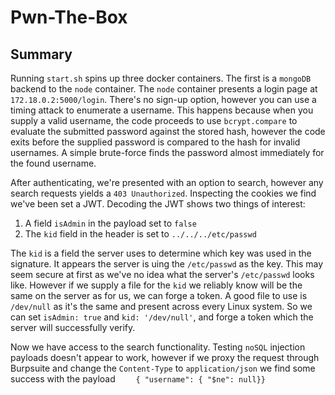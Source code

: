 # Pwn-The-Box

## Summary

Running `start.sh` spins up three docker containers. The first is a `mongoDB` backend to the `node` container. The `node` container presents a login page at `172.18.0.2:5000/login`. There's no sign-up option, however you can use a timing attack to enumerate a username. This happens because when you supply a valid username, the code proceeds to use `bcrypt.compare` to evaluate the submitted password against the stored hash, however the code exits before the supplied password is compared to the hash for invalid usernames. A simple brute-force finds the password almost immediately for the found username.

After authenticating, we're presented with an option to search, however any search requests yields a `403 Unauthorized`. Inspecting the cookies we find we've been set a JWT. Decoding the JWT shows two things of interest:
1. A field `isAdmin` in the payload set to `false`
2. The `kid` field in the header is set to `../../../etc/passwd`

The `kid` is a field the server uses to determine which key was used in the signature. It appears the server is uing the `/etc/passwd` as the key. This may seem secure at first as we've no idea what the server's `/etc/passwd` looks like. However if we supply a file for the `kid` we reliably know will be the same on the server as for us, we can forge a token. A good file to use is `/dev/null` as it's the same and present across every Linux system. So we can set `isAdmin: true` and `kid: '/dev/null'`, and forge a token which the server will successfully verify. 

Now we have access to the search functionality. Testing `noSQL` injection payloads doesn't appear to work, however if we proxy the request through Burpsuite and change the `Content-Type` to `application/json` we find some success with the payload 
`    { "username": { "$ne": null}}`
